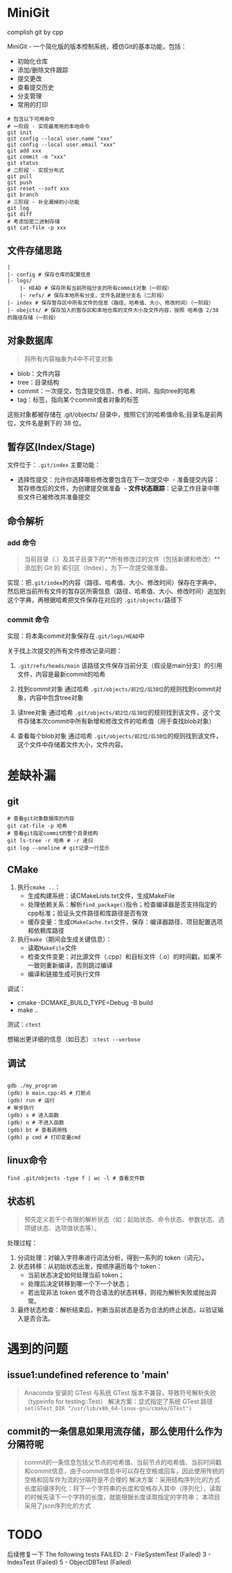 # MiniGit
complish git by cpp

MiniGit - 一个简化版的版本控制系统，模仿Git的基本功能，包括：

- 初始化仓库
- 添加/删除文件跟踪
- 提交更改
- 查看提交历史
- 分支管理
- 常用的打印

```shell
# 包含以下可用命令
# 一阶段 - 实现最常用的本地命令
git init
git config --local user.name "xxx"
git config --local user.email "xxx"
git add xxx
git commit -m "xxx"
git status
# 二阶段 - 实现分布式
git pull
git push
git reset --soft xxx
git branch
# 三阶段 - 补全漏掉的小功能
git log
git diff
# 考虑加密二进制存储
git cat-file -p xxx
```

## 文件存储思路

```shell
|
|- config # 保存仓库的配置信息
|- logs/
    |- HEAD # 保存所有当前所指分支的所有commit对象（一阶段）
    |- refs/ # 保存本地所有分支，文件名就是分支名（二阶段）
|- index # 保存暂存区中所有文件的信息（路径、哈希值、大小、修改时间）（一阶段）
|- obejcts/ # 保存加入的暂存区和本地仓库的文件大小及文件内容，按照 哈希值 2/38 的路径存储（一阶段）
```

## 对象数据库

> 将所有内容抽象为4中不可变对象
 - blob：文件内容
 - tree：目录结构
 - commit：一次提交，包含提交信息、作者、时间、指向tree的哈希
 - tag：标签，指向某个commit或者对象的标签

 这些对象都被存储在 .git/objects/ 目录中，按照它们的哈希值命名;目录名是前两位，文件名是剩下的 38 位。


## 暂存区(Index/Stage)

文件位于：`.git/index`
主要功能：
 - ​​选择性提交​​：允许你选择哪些修改要包含在下一次提交中
​​ - 准备提交内容​​：暂存修改后的文件，为创建提交做准备
​​ - **文件状态跟踪**​​：记录工作目录中哪些文件已被修改并准备提交

## 命令解析

### add 命令

> 当前目录（.）及其子目录下的**所有修改过的文件（包括新建和修改）**添加到 Git 的 索引区（Index），为下一次提交做准备。

实现：把`.git/index`的内容（路径、哈希值、大小、修改时间）保存在字典中，然后把当前所有文件的暂存区所需信息（路径、哈希值、大小、修改时间）追加到这个字典，再根据哈希把文件保存在对应的 `.git/objects/`路径下

### commit 命令

实现：将本条commit对象保存在`.git/logs/HEAD`中

关于找上次提交的所有文件修改记录问题：
1. `.git/refs/heads/main`
该路径文件保存当前分支（假设是main分支）的引用文件，内容是最新commit的哈希

2. 找到commit对象
通过哈希 `.git/objects/前2位/后38位`的规则找到commit对象，内容中包含tree对象

3. 读tree对象
通过哈希 `.git/objects/前2位/后38位`的规则找到该文件，这个文件存储本次commit中所有新增和修改文件的哈希值（用于查找blob对象）

4. 查看每个blob对象
通过哈希 `.git/objects/前2位/后38位`的规则找到该文件，这个文件中存储着文件大小，文件内容。

# 差缺补漏

## git

```shell
# 查看git对象数据库的内容
git cat-file -p 哈希
# 查看git指定commit的整个目录结构
git ls-tree -r 哈希 # -r 递归
git log --oneline # git记录一行显示
```

## CMake

1. 执行`cmake ..`：
    - 生成构建系统：读CMakeLists.txt文件，生成MakeFile
    - 处理依赖关系：解析`find_package()`指令；检查编译器是否支持指定的cpp标准；验证头文件路径和库路径是否有效
    - 缓存变量：生成`CMakeCache.txt`文件，保存：编译器路径、项目配置选项和依赖库路径
2. 执行`make`（期间会生成关键信息）：
    - 读取`MakeFile`文件
    - 检查文件变更：对比源文件（.cpp）和目标文件（.o）的时间戳，如果不一致则重新编译，否则跳过编译
    - 编译和链接生成可执行文件

调试：
 - cmake -DCMAKE_BUILD_TYPE=Debug -B build
 - make ..

测试：`ctest`

想输出更详细的信息（如日志）:`ctest --verbose`

## 调试

```shell

gdb ./my_program
(gdb) b main.cpp:45 # 打断点
(gdb) run # 运行
# 单步执行
(gdb) s # 进入函数
(gdb) n # 不进入函数
(gdb) bt # 查看调用栈
(gdb) p cmd # 打印变量cmd
```

## linux命令

```shell
find .git/objects -type f | wc -l # 查看文件数
```

## 状态机

> 预先定义若干个有限的解析状态（如：起始状态、命令状态、参数状态、选项键状态、选项值状态等）。

处理过程：
1. 分词处理：对输入字符串进行词法分析，得到一系列的 token（词元）。
2. 状态转移：从初始状态出发，按顺序遍历每个 token：
    - 当前状态决定如何处理当前 token；
    - 处理后决定转移到哪一个下一个状态；
    - 若出现非法 token 或不符合语法的状态转移，则视为解析失败或抛出异常。
3. 最终状态检查：解析结束后，判断当前状态是否为合法的终止状态，以验证输入是否合法。

# 遇到的问题

## issue1:undefined reference to 'main'

> Anaconda 安装的 GTest 与系统 GTest 版本不兼容，导致符号解析失败（typeinfo for testing::Test）
解决方案：显式指定了系统 GTest 路径
`set(GTest_DIR "/usr/lib/x86_64-linux-gnu/cmake/GTest")`

## commit的一条信息如果用流存储，那么使用什么作为分隔符呢

> commit的一条信息包括父节点的哈希值、当前节点的哈希值、当前时间戳和commit信息，由于commit信息中可以存在空格或回车，因此使用传统的空格和回车作为流的分隔符是不合理的
解决方案：采用结构序列化的方式
长度前缀序列化：将下一个字符串的长度和空格存入其中（序列化），读取的时候先读下一个字符的长度，就能根据长度读取指定的字符串；
本项目采用了json序列化的方式 

# TODO

后续修复一下
The following tests FAILED:
    2 - FileSystemTest (Failed)
    3 - IndexTest (Failed)
    5 - ObjectDBTest (Failed)